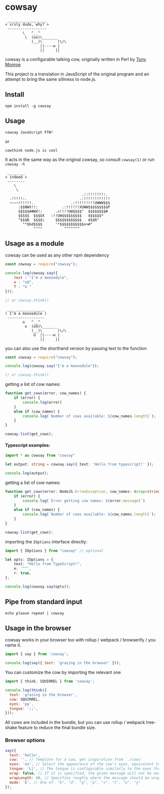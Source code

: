 # cowsay

````
 __________________
< srsly dude, why? >
 ------------------
        \   ^__^
         \  (oo)\_______
            (__)\       )\/\
                ||----w |
                ||     ||
````

cowsay is a configurable talking cow, originally written in Perl by [Tony Monroe](https://github.com/tnalpgge/rank-amateur-cowsay)

This project is a translation in JavaScript of the original program and an attempt to bring the same silliness to node.js.

## Install

    npm install -g cowsay

## Usage

    cowsay JavaScript FTW!

or

    cowthink node.js is cool

It acts in the same way as the original cowsay, so consult `cowsay(1)` or run `cowsay -h`

````
 ________
< indeed >
 --------
    \
     \
                                   .::!!!!!!!:.
  .!!!!!:.                        .:!!!!!!!!!!!!
  ~~~~!!!!!!.                 .:!!!!!!!!!UWWW$$$
      :$$NWX!!:           .:!!!!!!XUWW$$$$$$$$$P
      $$$$$##WX!:      .<!!!!UW$$$$"  $$$$$$$$#
      $$$$$  $$$UX   :!!UW$$$$$$$$$   4$$$$$*
      ^$$$B  $$$$\     $$$$$$$$$$$$   d$$R"
        "*$bd$$$$      '*$$$$$$$$$$$o+#"
             """"          """""""
````

## Usage as a module

cowsay can be used as any other npm dependency
```js
const cowsay = require("cowsay");

console.log(cowsay.say({
    text : "I'm a moooodule",
    e : "oO",
    T : "U "
}));

// or cowsay.think()
```
````
 _________________
( I'm a moooodule )
 -----------------
        o   ^__^
         o  (oO)\_______
            (__)\       )\/\
             U  ||----w |
                ||     ||
````

you can also use the shorthand version by passing text to the function

```js
const cowsay = require("cowsay");

console.log(cowsay.say("I'm a moooodule"));

// or cowsay.think()
```

getting a list of cow names:
```js
function get_cows(error, cow_names) {
    if (error) {
        console.log(error)
    }
    else if (cow_names) {
        console.log(`Number of cows available: ${cow_names.length}`);
    }
}

cowsay.list(get_cows);
```

#### Typescript examples:
```ts
import * as cowsay from "cowsay"

let output: string = cowsay.say({ text: 'Hello from typescript!' });

console.log(output);
```

getting a list of cow names:
```ts
function get_cows(error: NodeJS.ErrnoException, cow_names: Array<string>): void {
    if (error) {
        console.log(`Error getting cow names: ${error.message}`)
    }
    else if (cow_names) {
        console.log(`Number of cows available: ${cow_names.length}`);
    }
}

cowsay.list(get_cows);
```

importing the `IOptions` interface directly:
```ts
import { IOptions } from "cowsay" // optional

let opts: IOptions = {
    text: "Hello from TypeScript!",
    e: '^^',
    r: true,
};

console.log(cowsay.say(opts));
```


## Pipe from standard input

    echo please repeat | cowsay

## Usage in the browser

cowsay works in your browser too with rollup / webpack / browserify / you name it.

```js
import { say } from 'cowsay';

console.log(say({ text: 'grazing in the browser' }));
```

You can customize the cow by importing the relevant one

```js
import { think, SQUIRREL } from 'cowsay';

console.log(think({
  text: 'grazing in the browser',
  cow: SQUIRREL,
  eyes: 'pp',
  tongue: ';;',
}));
```

All cows are included in the bundle, but you can use rollup / webpack tree-shake feature to reduce the final bundle size.

### Browser options

```js
say({
  text: 'hello',
  cow: '', // Template for a cow, get inspiration from `./cows`
  eyes: 'oo', // Select the appearance of the cow's eyes, equivalent to cowsay -e
  tongue: 'L|', // The tongue is configurable similarly to the eyes through -T and tongue_string, equivalent to cowsay -T
  wrap: false, // If it is specified, the given message will not be word-wrapped. equivalent to cowsay -n
  wrapLength: 40, // Specifies roughly where the message should be wrapped. equivalent to cowsay -W
  mode: 'b', // One of 	"b", "d", "g", "p", "s", "t", "w", "y"
});
```
